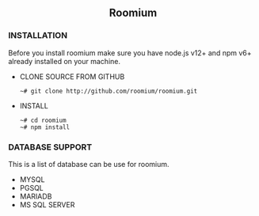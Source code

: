 <h2 align="center">Roomium</h2>

### INSTALLATION 

Before you install roomium make sure you have node.js v12+ 
and npm v6+ already installed on your machine.
* CLONE SOURCE FROM GITHUB
  
    ```
    ~# git clone http://github.com/roomium/roomium.git
    ```

* INSTALL
  
    ```
    ~# cd roomium
    ~# npm install
    ```

### DATABASE SUPPORT

This is a list of database can be use for roomium.

* MYSQL
* PGSQL
* MARIADB
* MS SQL SERVER
